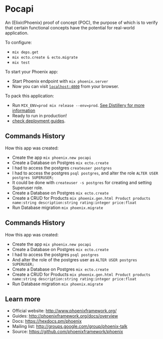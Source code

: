 # Pocapi
An (Elixir/Phoenix) proof of concept (POC), the purpose of which is to verify that certain functional concepts have the potential for real-world application.

To configure:

  * `mix deps.get`
  * `mix ecto.create & ecto.migrate`
  * `mix test`

To start your Phoenix app:

  * Start Phoenix endpoint with `mix phoenix.server`
  * Now you can visit [`localhost:4000`](http://localhost:4000) from your browser.

To pack this application:

  * Run `MIX_ENV=prod mix release --env=prod`. [See Distillery for more information](https://github.com/bitwalker/distillery)
  * Ready to run in production!
  * [check deployment guides](http://www.phoenixframework.org/docs/deployment).

## Commands History

How this app was created:

  * Create the app `mix phoenix.new pocapi`
  * Create a Database on Postgres `mix ecto.create`
  * I had to access the postgres `createuser postgres`
  * I had to access the postgres `psql postgres`, and alter the role `ALTER USER postgres SUPERUSER;`
  * It could be done with `createuser -s postgres` for creating and setting Superuser role.
  * Create a Database on Postgres `mix ecto.create`
  * Create a CRUD for Products `mix phoenix.gen.html Product products name:string description:string rating:integer price:float`
  * Run Database migration `mix phoenix.migrate`

## Commands History

How this app was created:

  * Create the app `mix phoenix.new pocapi`
  * Create a Database on Postgres `mix ecto.create`
  * I had to access the postgres `psql postgres`
  * And alter the role of the postgres user as `ALTER USER postgres SUPERUSER;`
  * Create a Database on Postgres `mix ecto.create`
  * Create a CRUD for Products `mix phoenix.gen.html Product products name:string description:string rating:integer price:float`
  * Run Database migration `mix phoenix.migrate`

## Learn more

  * Official website: http://www.phoenixframework.org/
  * Guides: http://phoenixframework.org/docs/overview
  * Docs: https://hexdocs.pm/phoenix
  * Mailing list: http://groups.google.com/group/phoenix-talk
  * Source: https://github.com/phoenixframework/phoenix

